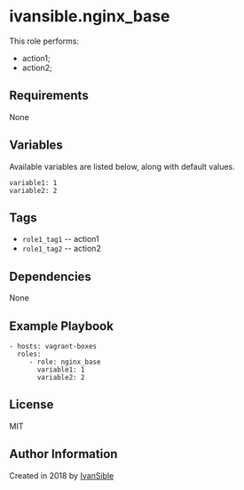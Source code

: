 # ivansible.nginx_base

This role performs:
 - action1;
 - action2;


## Requirements

None


## Variables

Available variables are listed below, along with default values.

    variable1: 1
    variable2: 2


## Tags

- `role1_tag1` -- action1
- `role1_tag2` -- action2


## Dependencies

None


## Example Playbook

    - hosts: vagrant-boxes
      roles:
         - role: nginx_base
           variable1: 1
           variable2: 2


## License

MIT

## Author Information

Created in 2018 by [IvanSible](https://github.com/ivansible)
